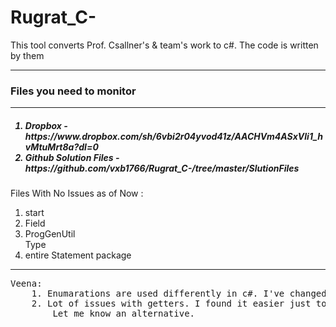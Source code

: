 # Rugrat_C-
This tool converts Prof. Csallner's &amp; team's work to c#. The code is written by them<br><hr>
<h3>Files you need to monitor</h3><hr>
<h5><ol><li> Dropbox - https://www.dropbox.com/sh/6vbi2r04yvod41z/AACHVm4ASxVli1_hvMtuMrt8a?dl=0</li>
<li>Github Solution Files - https://github.com/vxb1766/Rugrat_C-/tree/master/SlutionFiles</li>
</h5>

Files With No Issues as of Now :<ol><li> start</li><li>Field</li><li>ProgGenUtil</li>Type<li>entire Statement package</li></ol>
<hr><pre>
Veena:
    1. Enumarations are used differently in c#. I've changed class Type in edu.uta.cse.proggen.classLevelElements 
    2. Lot of issues with getters. I found it easier just to have the method as getMethod() and call this. 
        Let me know an alternative.
